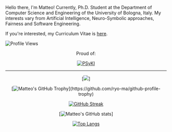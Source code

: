 Hello there, I'm Matteo!
Currently, Ph.D. Student at the Department of Computer Science and Engineering of the University of Bologna, Italy.
My interests vary from Artificial Intelligence, Neuro-Symbolic approaches, Fairness and Software Engineering.

If you're interested, my Curriculum Vitae is [here](https://github.com/MatteoMagnini/cv/releases/latest/download/cv.pdf).

![Profile Views](https://komarev.com/ghpvc/?username=MatteoMagnini&color=blueviolet&style=for-the-badge)

<div align="center">
 
Proud of:

[![PSyKI](https://github-readme-stats.vercel.app/api/pin/?username=psykei&repo=psyki-python&theme=nord)](https://github.com/psykei/psyki-python)

</div>

---

<div align="center">

[![](https://github-profile-summary-cards.vercel.app/api/cards/profile-details?username=MatteoMagnini&theme=nord_dark)]

[![Matteo's GitHub Trophy](https://github-profile-trophy.vercel.app/?username=MatteoMagnini&theme=nord&row=2&column=6&rank=-C,-B,-?)](https://github.com/ryo-ma/github-profile-trophy)

[![GitHub Streak](https://github-readme-streak-stats.herokuapp.com/?user=MatteoMagnini&theme=dark&date_format=[Y.]n.j)](https://git.io/streak-stats)

[![Matteo's GitHub stats](https://github-readme-stats-git-masterrstaa-rickstaa.vercel.app/api?username=MatteoMagnini&theme=nord)]

[![Top Langs](https://github-readme-stats.vercel.app/api/top-langs/?username=MatteoMagnini&theme=nord&layout=compact)](https://github.com/anuraghazra/github-readme-stats)


</div>
